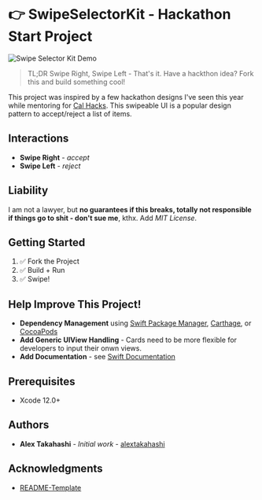 # 👉 SwipeSelectorKit - Hackathon Start Project

<img src="assets/2020_10_15_SwipeSelectorUIDemo.gif" alt="Swipe Selector Kit Demo" width=""/>

> TL;DR Swipe Right, Swipe Left - That's it.  Have a hackthon idea? Fork this and build something cool!

This project was inspired by a few hackathon designs I've seen this year while mentoring for [Cal Hacks](https://calhacks.io/).  This swipeable UI is a popular design pattern to accept/reject a list of items.

## Interactions
* **Swipe Right** - *accept*
* **Swipe Left** - *reject*

## Liability
I am not a lawyer, but **no guarantees if this breaks, totally not responsible if things go to shit - don't sue me**, kthx.  Add *MIT License*.

## Getting Started

1. ✅ Fork the Project
2. ✅ Build + Run 
3. ✅ Swipe!

## Help Improve This Project!

* **Dependency Management** using [Swift Package Manager](https://swift.org/package-manager/), [Carthage](https://github.com/Carthage/Carthage), or [CocoaPods](https://cocoapods.org/)
* **Add Generic UIView Handling** - Cards need to be more flexible for developers to input their onwn views.
* **Add Documentation** - see [Swift Documentation](https://nshipster.com/swift-documentation/)

## Prerequisites

* Xcode 12.0+

## Authors

* **Alex Takahashi** - *Initial work* - [alextakahashi](https://github.com/alextakahashi)

## Acknowledgments

* [README-Template](https://gist.github.com/PurpleBooth/109311bb0361f32d87a2)
